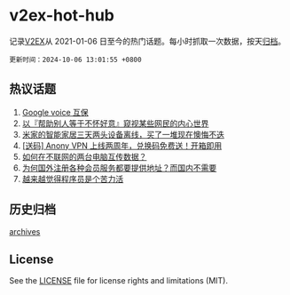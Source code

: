 # v2ex-hot-hub

 记录[V2EX](https://www.v2ex.com/)从 2021-01-06 日至今的热门话题。每小时抓取一次数据，按天[归档](archives)。

`更新时间：2024-10-06 13:01:55 +0800`

## 热议话题

1. [Google voice 互保](https://www.v2ex.com/t/1077759)
1. [以『帮助别人等于不怀好意』窥视某些网民的内心世界](https://www.v2ex.com/t/1077799)
1. [米家的智能家居三天两头设备离线，买了一堆现在懊悔不迭](https://www.v2ex.com/t/1077839)
1. [[送码] Anony VPN 上线两周年，兑换码免费送！开箱即用](https://www.v2ex.com/t/1077864)
1. [如何在不联网的两台电脑互传数据？](https://www.v2ex.com/t/1077810)
1. [为何国外注册各种会员服务都要提供地址？而国内不需要](https://www.v2ex.com/t/1077756)
1. [越来越觉得程序员是个苦力活](https://www.v2ex.com/t/1077840)

## 历史归档

[archives](archives)

## License

See the [LICENSE](LICENSE) file for license rights and limitations (MIT).
